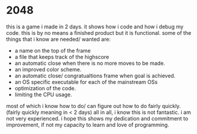 # 2048
this is a game i made in 2 days. it shows how i code and how i debug my code.
this is by no means a finished product but it is functional.
some of the things that i know are needed/ wanted are:
- a name on the top of the frame
- a file that keeps track of the highscore
- an automatic close when there is no more moves to be made.
- an improved color scheme.
- an automatic close/ congratualtions frame when goal is achieved.
- an OS specific executable for each of the mainstream OSs
- optimization of the code.
- limiting the CPU usage.

most of which i know how to do/ can figure out how to do fairly quickly.
(fairly quickly meaning in < 2 days)
all in all, i know this is not fantastic.
i am not very experienced.
i hope this shows my dedication and commitment to improvement,
if not my capacity to learn and love of programming.
